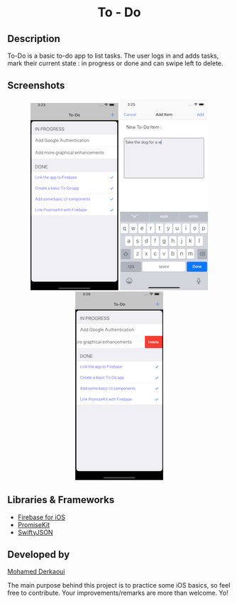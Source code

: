 <h1 align="center"> To - Do </h1>

Description
------
To-Do is a basic to-do app to list tasks. The user logs in and adds tasks, mark their current state : in progress or done
and can swipe left to delete.

Screenshots
------
 <p align="center"> 
<img src="https://github.com/MohamedDer/To-Do/blob/master/Screenshots/screen1.png">
<img src="https://github.com/MohamedDer/To-Do/blob/master/Screenshots/screen2.png">
<img src="https://github.com/MohamedDer/To-Do/blob/master/Screenshots/screen3.png">
</p>
 

Libraries & Frameworks
------
- [Firebase for iOS](https://firebase.google.com/docs/ios/setup)  
- [PromiseKit](https://github.com/mxcl/PromiseKit)
- [SwiftyJSON](https://github.com/SwiftyJSON/SwiftyJSON)



Developed by
------
[Mohamed Derkaoui](www.read.cv/mderkaoui)

The main purpose behind this project is to practice some iOS basics, so feel free to contribute. Your improvements/remarks are more than welcome. Yo!

